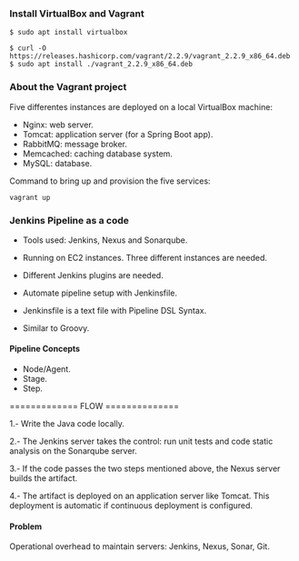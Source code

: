 ### Install VirtualBox and Vagrant

```
$ sudo apt install virtualbox 

$ curl -O https://releases.hashicorp.com/vagrant/2.2.9/vagrant_2.2.9_x86_64.deb
$ sudo apt install ./vagrant_2.2.9_x86_64.deb
```

### About the Vagrant project

Five differentes instances are deployed on a local VirtualBox machine:

- Nginx: web server. 
- Tomcat: application server (for a Spring Boot app).
- RabbitMQ: message broker.
- Memcached: caching database system. 
- MySQL: database.

Command to bring up and provision the five services:
```
vagrant up
```

### Jenkins Pipeline as a code

- Tools used: Jenkins, Nexus and Sonarqube.
- Running on EC2 instances. Three different instances are needed.
- Different Jenkins plugins are needed.

- Automate pipeline setup with Jenkinsfile.
- Jenkinsfile is a text file with Pipeline DSL Syntax.
- Similar to Groovy.

#### Pipeline Concepts

- Node/Agent.
- Stage.
- Step.

============= FLOW ==============

1.- Write the Java code locally.

2.- The Jenkins server takes the control: run unit tests and code static analysis 
on the Sonarqube server. 

3.- If the code passes the two steps mentioned above, the Nexus server builds 
the artifact.

4.- The artifact is deployed on an application server like Tomcat. 
This deployment is automatic if continuous deployment is configured.

#### Problem

Operational overhead to maintain servers: Jenkins, Nexus, Sonar, Git.




















